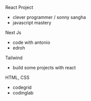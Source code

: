 React Project 
- clever programmer / sonny sangha 
- javascript mastery 

Next Js 
- code with antonio
- edroh

Tailwind
- build some projects with react

HTML, CSS 
- codegrid
- codinglab